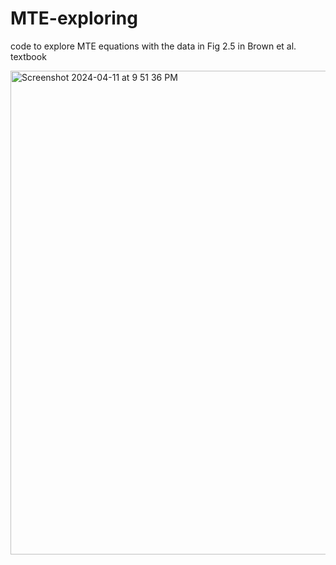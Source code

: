 # MTE-exploring
code to explore MTE equations with the data in Fig 2.5 in Brown et al. textbook


<img width="774" alt="Screenshot 2024-04-11 at 9 51 36 PM" src="https://github.com/BernhardtLab/MTE-exploring/assets/9579495/60f67d5c-e356-42ff-9371-2f3f2ba465df">
